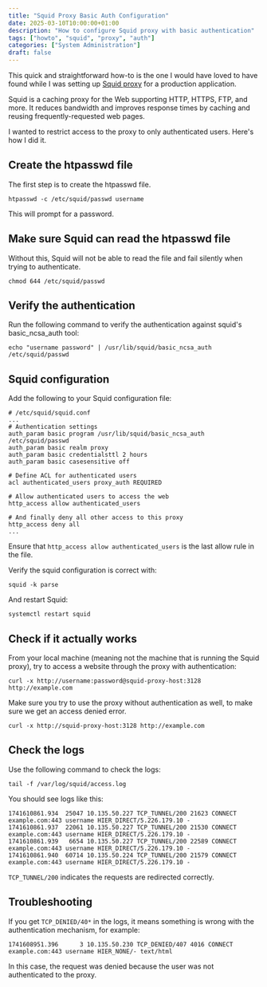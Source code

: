 ```yaml
---
title: "Squid Proxy Basic Auth Configuration"
date: 2025-03-10T10:00:00+01:00
description: "How to configure Squid proxy with basic authentication"
tags: ["howto", "squid", "proxy", "auth"]
categories: ["System Administration"]
draft: false
---
```


This quick and straightforward how-to is the one I would have loved to have found while I was setting up [Squid proxy](https://www.squid-cache.org/) for a production application.

Squid is a caching proxy for the Web supporting HTTP, HTTPS, FTP, and more. It reduces bandwidth and improves response times by caching and reusing frequently-requested web pages.

I wanted to restrict access to the proxy to only authenticated users.
Here's how I did it.

## Create the htpasswd file
The first step is to create the htpasswd file.
```
htpasswd -c /etc/squid/passwd username
```
This will prompt for a password.

## Make sure Squid can read the htpasswd file
Without this, Squid will not be able to read the file and fail silently when trying to authenticate.
```
chmod 644 /etc/squid/passwd
```

## Verify the authentication
Run the following command to verify the authentication against squid's basic_ncsa_auth tool:
```
echo "username password" | /usr/lib/squid/basic_ncsa_auth /etc/squid/passwd
```

## Squid configuration
Add the following to your Squid configuration file:
```
# /etc/squid/squid.conf
...
# Authentication settings
auth_param basic program /usr/lib/squid/basic_ncsa_auth /etc/squid/passwd
auth_param basic realm proxy
auth_param basic credentialsttl 2 hours
auth_param basic casesensitive off

# Define ACL for authenticated users
acl authenticated_users proxy_auth REQUIRED

# Allow authenticated users to access the web
http_access allow authenticated_users

# And finally deny all other access to this proxy
http_access deny all
...
```
Ensure that `http_access allow authenticated_users` is the last allow rule in the file.

Verify the squid configuration is correct with:
```
squid -k parse
```

And restart Squid:
```
systemctl restart squid
```

## Check if it actually works
From your local machine (meaning not the machine that is running the Squid proxy), try to access a website through the proxy with authentication:
```
curl -x http://username:password@squid-proxy-host:3128 http://example.com
```

Make sure you try to use the proxy without authentication as well, to make sure we get an access denied error.
```
curl -x http://squid-proxy-host:3128 http://example.com
```

## Check the logs
Use the following command to check the logs:
```
tail -f /var/log/squid/access.log
```
You should see logs like this: 
```
1741610861.934  25047 10.135.50.227 TCP_TUNNEL/200 21623 CONNECT example.com:443 username HIER_DIRECT/5.226.179.10 -
1741610861.937  22061 10.135.50.227 TCP_TUNNEL/200 21530 CONNECT example.com:443 username HIER_DIRECT/5.226.179.10 -
1741610861.939   6654 10.135.50.227 TCP_TUNNEL/200 22589 CONNECT example.com:443 username HIER_DIRECT/5.226.179.10 -
1741610861.940  60714 10.135.50.224 TCP_TUNNEL/200 21579 CONNECT example.com:443 username HIER_DIRECT/5.226.179.10 -
```

`TCP_TUNNEL/200` indicates the requests are redirected correctly.

## Troubleshooting

If you get `TCP_DENIED/40*` in the logs, it means something is wrong with the authentication mechanism, for example:
```
1741608951.396      3 10.135.50.230 TCP_DENIED/407 4016 CONNECT example.com:443 username HIER_NONE/- text/html
```
In this case, the request was denied because the user was not authenticated to the proxy.
